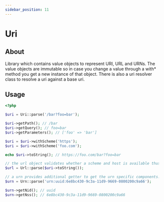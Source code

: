 ```yaml
---
sidebar_position: 11
---
```


# Uri

## About

Library which contains value objects to represent URI, URL and URNs. The value
objects are immutable so in case you change a value through a with* method you
get a new instance of that object. There is also a uri resolver class to resolve
a uri against a base uri.

## Usage

```php
<?php

$uri = Uri::parse('/bar?foo=bar');

$uri->getPath(); // /bar
$uri->getQuery(); // foo=bar
$uri->getParameters(); // ['foo' => 'bar']

$uri = $uri->withScheme('https');
$uri = $uri->withScheme('foo.com');

echo $uri->toString(); // https://foo.com/bar?foo=bar

// the url object validates whether a scheme and host is available thus it is a valid url
$url = Url::parse($uri->toString());

// a urn provides additional getter to get the urn specific components. A urn must start with urn:
$urn = Urn::parse('urn:uuid:6e8bc430-9c3a-11d9-9669-0800200c9a66');

$urn->getNid(); // uuid
$urn->getNss(); // 6e8bc430-9c3a-11d9-9669-0800200c9a66
```
